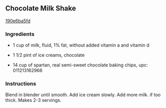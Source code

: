 ## Chocolate Milk Shake

[190e6ba5fd](http://www.food.com/recipe/chocolate-milk-shake-362285)

### Ingredients

 - 1 cup of milk, fluid, 1% fat, without added vitamin a and vitamin d

 - 1 1/2 pint of ice creams, chocolate

 - 14 cup of spartan, real semi-sweet chocolate baking chips, upc: 011213162966

### Instructions

Blend in blender until smooth. Add ice cream slowly. Add more milk. if too thick. Makes 2-3 servings.